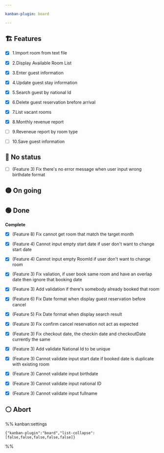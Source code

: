 ```yaml
---

kanban-plugin: board

---
```


## 🏗️ Features

- [x] 1.Import room from text file
- [x] 2.Display Available Room List
- [x] 3.Enter guest information
- [x] 4.Update guest stay information
- [x] 5.Search guest by national Id
- [x] 6.Delete guest reservation brefore arrival
- [x] 7.List vacant rooms
- [x] 8.Monthly revenue report
- [ ] 9.Reveneue report by room type
- [ ] 10.Save guest information


## 🔴 No status

- [ ] (Feature 3) Fix there's no error message when user input wrong birthdate format


## 🟡 On going



## 🟢 Done

**Complete**
- [x] (Feature 8) Fix cannot get room that match the target month
- [x] (Feature 4) Cannot input empty start date if user don't want to change  start date
- [x] (Feature 4) Cannot input empty RoomId if user don't want to change room
- [x] (Feature 3) Fix valiation, if user book same room and have an overlap date then ignore that booking date
- [x] (Feature 3) Add validation if there's somebody already booked that room
- [x] (Feature 6) Fix Date format when display guest reservation before cancel
- [x] (Feature 5) Fix Date format when display search result
- [x] (Feature 3) Fix confirm cancel reservation not act as expected
- [x] (Feature 3) Fix checkout date, the checkin date and checkoutDate currently the same
- [x] (Feature 3) Add validate National Id to be unique
- [x] (Feature 3) Cannot validate input start date if booked date is duplicate with existing room
- [x] (Feature 3) Cannot validate input birthdate
- [x] (Feature 3) Cannot validate input national ID
- [x] (Feature 3) Cannot validate input fullname


## ⚪ Abort





%% kanban:settings
```
{"kanban-plugin":"board","list-collapse":[false,false,false,false,false]}
```
%%